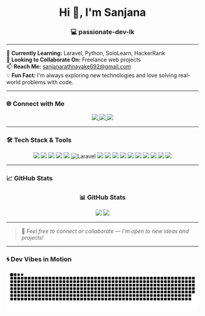 <h1 align="center">Hi 👋, I'm Sanjana</h1>
<h3 align="center">💻 passionate-dev-lk</h3>

---

🌱 **Currently Learning:** Laravel, Python, SoloLearn, HackerRank  
🤝 **Looking to Collaborate On:** Freelance web projects  
📫 **Reach Me:** sanjanarathnayake692@gmail.com  
💡 **Fun Fact:** I'm always exploring new technologies and love solving real-world problems with code.

---

### 🌐 Connect with Me

<p align="center">
  <a href="https://www.linkedin.com/in/sanjana-rathnayake-a72238234/" target="_blank">
    <img src="https://img.shields.io/badge/-LinkedIn-0077B5?style=flat-square&logo=linkedin&logoColor=white" />
  </a>
  <a href="https://www.instagram.com/sanja_narathnayake/" target="_blank">
    <img src="https://img.shields.io/badge/-Instagram-E4405F?style=flat-square&logo=instagram&logoColor=white" />
  </a>
  <a href="mailto:sanjanarathnayake692@gmail.com">
    <img src="https://img.shields.io/badge/-Gmail-D14836?style=flat-square&logo=gmail&logoColor=white" />
  </a>
</p>

---

### 🛠️ Tech Stack & Tools

<p align="center">
  <img src="https://cdn.jsdelivr.net/gh/devicons/devicon/icons/html5/html5-original.svg" width="30" />
  <img src="https://cdn.jsdelivr.net/gh/devicons/devicon/icons/css3/css3-original.svg" width="30" />
  <img src="https://cdn.jsdelivr.net/gh/devicons/devicon/icons/javascript/javascript-original.svg" width="30" />
  <img src="https://cdn.jsdelivr.net/gh/devicons/devicon/icons/bootstrap/bootstrap-original.svg" width="30" />
  <img src="https://cdn.jsdelivr.net/gh/devicons/devicon/icons/php/php-original.svg" width="30" />
  <img src="https://cdn.simpleicons.org/laravel/FF2D20" alt="Laravel" width="30" />
  <img src="https://cdn.jsdelivr.net/gh/devicons/devicon/icons/mysql/mysql-original-wordmark.svg" width="40" />
  <img src="https://cdn.jsdelivr.net/gh/devicons/devicon/icons/mongodb/mongodb-original.svg" width="30" />
  <img src="https://cdn.jsdelivr.net/gh/devicons/devicon/icons/python/python-original.svg" width="30" />
  <img src="https://cdn.jsdelivr.net/gh/devicons/devicon/icons/java/java-original.svg" width="30" />
  <img src="https://cdn.jsdelivr.net/gh/devicons/devicon/icons/c/c-original.svg" width="30" />
  <img src="https://cdn.jsdelivr.net/gh/devicons/devicon/icons/csharp/csharp-original.svg" width="30" />
  <img src="https://cdn.jsdelivr.net/gh/devicons/devicon/icons/kotlin/kotlin-original.svg" width="30" />
  <img src="https://cdn.jsdelivr.net/gh/devicons/devicon/icons/spring/spring-original.svg" width="30" />
  <img src="https://cdn.jsdelivr.net/gh/devicons/devicon/icons/arduino/arduino-original.svg" width="30" />
  <img src="https://www.svgrepo.com/show/303229/microsoft-sql-server-logo.svg" width="30" />
</p>

---

### 📈 GitHub Stats

<h3 align="center">📊 GitHub Stats</h3>
<p align="center">
  <img height="150" src="https://github-readme-stats.vercel.app/api?username=sanjanarathnyke&theme=react&show_icons=true&include_all_commits=true" />
  <img height="150" src="https://github-readme-stats.vercel.app/api/top-langs/?username=sanjanarathnyke&theme=react&layout=compact" />
</p>

---

> 💬 *Feel free to connect or collaborate — I'm open to new ideas and projects!*

---

### 🌀 Dev Vibes in Motion

<p align="center">
  <img src="https://raw.githubusercontent.com/Elanza-48/Elanza-48/main/resources/img/github-contribution-grid-snake.svg" alt="Snake animation" />
</p>
